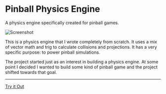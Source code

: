 # Pinball Physics Engine
<!-- /title -->

A physics engine specifically created for pinball games.

![Screenshot](.yo1dog/pinballPhysicsEngineThumb.png)
<!-- /thumb -->

<!-- desc -->
This is a physics engine that I wrote completely from scratch. It uses a mix of vector math and trig to calculate
collisions and projections. It has a very specific purpose: to power pinball simulations.

The project started just as an interest in building a physics engine. At some point I decided I wanted to build some
kind of pinball game and the project shifted towards that goal.
<!-- /desc -->

-----
[Try it Out](.yo1dog/pinballPhysicsEngine.jar?raw=true)
<!-- /exec -->
